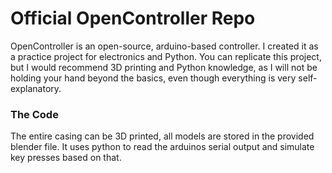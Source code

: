 # Official OpenController Repo
OpenController is an open-source, arduino-based controller. I created it as a practice project for electronics and Python.
You can replicate this project, but I would recommend 3D printing and Python knowledge, as I will not be holding your hand beyond the basics, even though everything is very self-explanatory.

### The Code
The entire casing can be 3D printed, all models are stored in the provided blender file.
It uses python to read the arduinos serial output and simulate key presses based on that.

